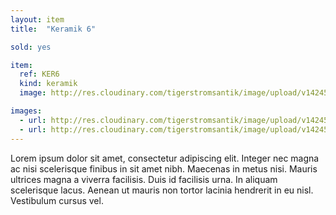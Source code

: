 ```yaml
---
layout: item
title:  "Keramik 6"

sold: yes

item:
  ref: KER6
  kind: keramik
  image: http://res.cloudinary.com/tigerstromsantik/image/upload/v1424550896/keramik/Keramik_106.jpg

images:
  - url: http://res.cloudinary.com/tigerstromsantik/image/upload/v1424550896/keramik/Keramik_107.jpg
  - url: http://res.cloudinary.com/tigerstromsantik/image/upload/v1424550896/keramik/Keramik_108.jpg
---
```


Lorem ipsum dolor sit amet, consectetur adipiscing elit. Integer nec magna ac nisi scelerisque finibus in sit amet nibh. Maecenas in metus nisi. Mauris ultrices magna a viverra facilisis. Duis id facilisis urna. In aliquam scelerisque lacus. Aenean ut mauris non tortor lacinia hendrerit in eu nisl. Vestibulum cursus vel.
